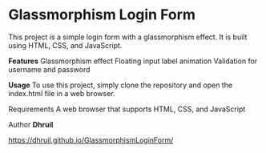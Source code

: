 # Glassmorphism Login Form

This project is a simple login form with a glassmorphism effect. It is built using HTML, CSS, and JavaScript.

**Features**
Glassmorphism effect
Floating input label animation
Validation for username and password

**Usage**
To use this project, simply clone the repository and open the index.html file in a web browser.

Requirements
A web browser that supports HTML, CSS, and JavaScript

Author
**Dhruil**


https://dhruil.github.io/GlassmorphismLoginForm/
